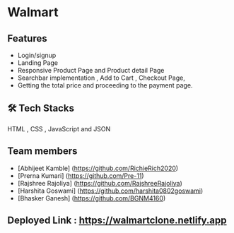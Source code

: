 # Walmart
## Features
- Login/signup
- Landing Page
- Responsive Product Page and Product detail Page
- Searchbar implementation , Add to Cart , Checkout Page, 
- Getting the total price and proceeding to the payment page.

## 🛠 Tech Stacks
HTML , CSS , JavaScript and JSON

## Team members 
- [Abhijeet Kamble] (https://github.com/RichieRich2020)
- [Prerna Kumari] (https://github.com/Pre-11)
- [Rajshree Rajoliya] (https://github.com/RajshreeRajoliya)
- [Harshita Goswami] (https://github.com/harshita0802goswami)
- [Bhasker Ganesh] (https://github.com/BGNM4160)

## Deployed Link : https://walmartclone.netlify.app

